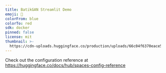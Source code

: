 ```yaml
---
title: BatikGAN Streamlit Demo
emoji: 👀
colorFrom: blue
colorTo: red
sdk: docker
pinned: false
license: mit
thumbnail: >-
  https://cdn-uploads.huggingface.co/production/uploads/66c04f6370eace5a9936435f/L1bC3mn25wWluTdhSzwsU.png
---
```


Check out the configuration reference at https://huggingface.co/docs/hub/spaces-config-reference